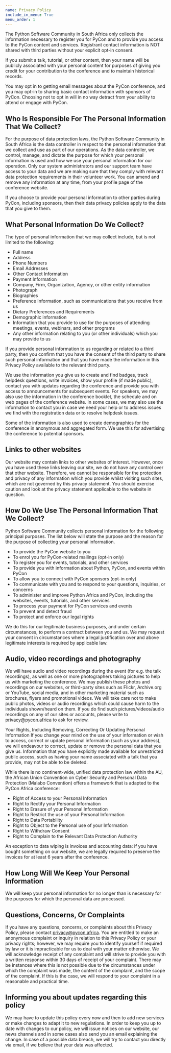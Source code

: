 ```yaml
---
name: Privacy Policy
include_in_menu: True
menu_order: 1
---
```


The Python Software Community in South Africa only collects the information necessary to register you for PyCon and to provide you access to the PyCon content and services. Registrant contact information is NOT shared with third parties without your explicit opt-in consent.

If you submit a talk, tutorial, or other content, then your name will be publicly associated with your personal content for purposes of giving you credit for your contribution to the conference and to maintain historical records.

You may opt in to getting email messages about the PyCon conference, and you may opt-in to sharing basic contact information with sponsors of PyCon. Choosing not to opt in will in no way detract from your ability to attend or engage with PyCon.

## Who Is Responsible For The Personal Information That We Collect?

For the purpose of data protection laws, the Python Software Community in South Africa is the data controller in respect to the personal information that we collect and use as part of our operations. As the data controller, we control, manage, and dictate the purpose for which your personal information is used and how we use your personal information for our operation. Only our system administrators and our support team have access to your data and we are making sure that they comply with relevant data protection requirements in their volunteer work. You can amend and remove any information at any time, from your profile page of the conference website.

If you choose to provide your personal information to other parties during PyCon, including sponsors, then their data privacy policies apply to the data that you give to them.

## What Personal Information Do We Collect?

The type of personal information that we may collect include, but is not limited to the following:

- Full name
- Address
- Phone Numbers
- Email Addresses
- Other Contact Information
- Payment Information
- Company, Firm, Organization, Agency, or other entity information
- Photograph
- Biographies
- Preference Information, such as communications that you receive from us
- Dietary Preferences and Requirements
- Demographic information
- Information that you provide to use for the purposes of attending meetings, events, webinars, and other programs
- Any other information relating to you (or other individuals) which you may provide to us

If you provide personal information to us regarding or related to a third party, then you confirm that you have the consent of the third party to share such personal information and that you have made the information in this Privacy Policy available to the relevant third party.

We use the information you give us to create and find badges, track helpdesk questions, write invoices, show your profile (if made public), contact you with updates regarding the conference and provide you with access to announcements for subsequent events. For speakers, we may also use the information in the conference booklet, the schedule and on web pages of the conference website. In some cases, we may also use the information to contact you in case we need your help or to address issues we find with the registration data or to resolve helpdesk issues.

Some of the information is also used to create demographics for the conference in anonymous and aggregated form. We use this for advertising the conference to potential sponsors.

## Links to other websites

Our website may contain links to other websites of interest. However, once you have used these links leaving our site, we do not have any control over that other website. Therefore, we cannot be responsible for the protection and privacy of any information which you provide whilst visiting such sites, which are not governed by this privacy statement. You should exercise caution and look at the privacy statement applicable to the website in question.

## How Do We Use The Personal Information That We Collect?

Python Software Community collects personal information for the following principal purposes. The list below will state the purpose and the reason for the purpose of collecting your personal information.

- To provide the PyCon website to you
- To enrol you for PyCon-related mailings (opt-in only)
- To register you for events, tutorials, and other services
- To provide you with information about Python, PyCon, and events within PyCon
- To allow you to connect with PyCon sponsors (opt-in only)
- To communicate with you and to respond to your questions, inquiries, or concerns
- To administer and improve Python Africa and PyCon, including the websites, events, tutorials, and other services
- To process your payment for PyCon services and events
- To prevent and detect fraud
- To protect and enforce our legal rights

We do this for our legitimate business purposes, and under certain circumstances, to perform a contract between you and us. We may request your consent in circumstances where a legal justification over and above legitimate interests is required by applicable law.

## Audio, video recordings and photography

We will have audio and video recordings during the event (for e.g. the talk recordings), as well as one or more photographers taking pictures to help us with marketing the conference. We may publish these photos and recordings on our websites, or third-party sites such as Flickr, Archive.org or YouTube, social media, and in other marketing material such as brochures, flyers and promotional videos. We will take care not to make public photos, videos or audio recordings which could cause harm to the individuals shown/heard on them. If you do find such pictures/videos/audio recordings on any of our sites or accounts, please write to privacy@pycon.africa to ask for review.

Your Rights, Including Removing, Correcting Or Updating Personal Information
If you change your mind on the use of your information or wish to access, correct or update personal information (such as your address), we will endeavour to correct, update or remove the personal data that you give us. Information that you have explicitly made available for unrestricted public access, such as having your name associated with a talk that you provide, may not be able to be deleted.

While there is no continent-wide, unified data protection law within the AU, the African Union Convention on Cyber Security and Personal Data Protection (Malabo Convention) offers a framework that is adapted to the PyCon Africa conference:

- Right of Access to your Personal Information
- Right to Rectify your Personal Information
- Right to Erasure of your Personal Information
- Right to Restrict the use of your Personal Information
- Right to Data Portability
- Right to Object to the Personal use of your Information
- Right to Withdraw Consent
- Right to Complain to the Relevant Data Protection Authority

An exception to data wiping is invoices and accounting data: if you have bought something on our website, we are legally required to preserve the invoices for at least 6 years after the conference.

## How Long Will We Keep Your Personal Information

We will keep your personal information for no longer than is necessary for the purposes for which the personal data are processed.

## Questions, Concerns, Or Complaints

If you have any questions, concerns, or complaints about this Privacy Policy, please contact privacy@pycon.africa. You are entitled to make an anonymous complaint or inquiry in relation to this Privacy Policy or your privacy rights; however, we may require you to identify yourself if required by law or it is impracticable for us to deal with your matter otherwise. We will acknowledge receipt of any complaint and will strive to provide you with a written response within 30 days of receipt of your complaint. There may be instances where this is not possible due to the circumstances under which the complaint was made, the content of the complaint, and the scope of the complaint. If this is the case, we will respond to your complaint in a reasonable and practical time.

## Informing you about updates regarding this policy

We may have to update this policy every now and then to add new services or make changes to adapt it to new regulations. In order to keep you up to date with changes to our policy, we will issue notices on our website, our news channels and in some cases also send you an email explaining the change. In case of a possible data breach, we will try to contact you directly via email, if we believe that your data was affected.